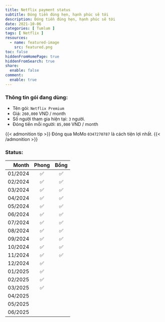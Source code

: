 ```yaml
---
title: Netflix payment status
subtitle: Đóng tiền đúng hẹn, hạnh phúc sẽ tới
description: Đóng tiền đúng hẹn, hạnh phúc sẽ tới
date: 2021-10-06
categories: [ Tumlum ]
tags: [ Netflix ]
resources:
  - name: featured-image
    src: featured.png
toc: false
hiddenFromHomePage: true
hiddenFromSearch: true
share:
  enable: false
comment:
  enable: true
---
```


### Thông tin gói đang dùng:

* Tên gói: `Netflix Premium`
* Giá: `260,000` VND / month
* Số người tham gia hiện tại: `3` người.
* Đóng tiền mỗi người: `85,000` VND / month

{{< admonition tip >}}
Đóng qua MoMo `0347270787` là cách tiện lợi nhất.
{{< /admonition >}}

### Status:

| Month   | Phong|  Bồng |
| ------: | :--: |  :--: |
| 01/2024 |  ✅  |   ✅  |
| 02/2024 |  ✅  |   ✅  |
| 03/2024 |  ✅  |   ✅  |
| 04/2024 |  ✅  |   ✅  |
| 05/2024 |  ✅  |   ✅  |
| 06/2024 |  ✅  |   ✅  |
| 07/2024 |  ✅  |   ✅  |
| 08/2024 |  ✅  |   ✅  |
| 09/2024 |  ✅  |   ✅  |
| 10/2024 |  ✅  |   ✅  |
| 11/2024 |  ✅  |   ✅  |
| 12/2024 |  ✅  |      |
| 01/2025 |  ✅  |      |
| 02/2025 |  ✅  |      |
| 03/2025 |  ✅  |      |
| 04/2025 |      |      |
| 05/2025 |      |      |
| 06/2025 |      |      |
